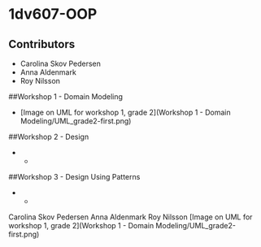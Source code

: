 # 1dv607-OOP


## Contributors
* Carolina Skov Pedersen
* Anna Aldenmark
* Roy Nilsson

##Workshop 1 - Domain Modeling
* [Image on UML for workshop 1, grade 2](Workshop 1 - Domain Modeling/UML_grade2-first.png)


##Workshop 2 - Design
* -

##Workshop 3 - Design Using Patterns
* -


Carolina Skov Pedersen
Anna Aldenmark
Roy Nilsson
[Image on UML for workshop 1, grade 2](Workshop 1 - Domain Modeling/UML_grade2-first.png)

